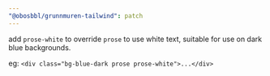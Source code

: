 ```yaml
---
"@obosbbl/grunnmuren-tailwind": patch
---
```


add `prose-white` to override `prose` to use white text, suitable for use on dark blue backgrounds.

eg: `<div class="bg-blue-dark prose prose-white">...</div>`
